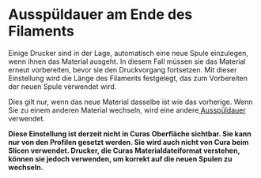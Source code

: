 Ausspüldauer am Ende des Filaments
====
Einige Drucker sind in der Lage, automatisch eine neue Spule einzulegen, wenn ihnen das Material ausgeht. In diesem Fall müssen sie das Material erneut vorbereiten, bevor sie den Druckvorgang fortsetzen. Mit dieser Einstellung wird die Länge des Filaments festgelegt, das zum Vorbereiten der neuen Spule verwendet wird.

Dies gilt nur, wenn das neue Material dasselbe ist wie das vorherige. Wenn Sie zu einem anderen Material wechseln, wird eine andere[ Ausspüldauer](material_flush_purge_length.md) verwendet.

**Diese Einstellung ist derzeit nicht in Curas Oberfläche sichtbar. Sie kann nur von den Profilen gesetzt werden. Sie wird auch nicht von Cura beim Slicen verwendet. Drucker, die Curas Materialdateiformat verstehen, können sie jedoch verwenden, um korrekt auf die neuen Spulen zu wechseln.**